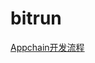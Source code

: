 # bitrun
[Appchain开发流程](https://github.com/mitDarkMomo/bitrun/wiki/Nervos-AppChain-%E5%BC%80%E5%8F%91%E6%B5%81%E7%A8%8B)

